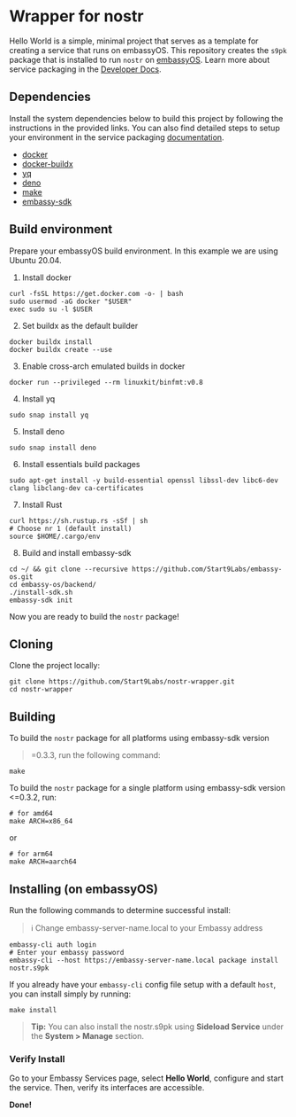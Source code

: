 # Wrapper for nostr

Hello World is a simple, minimal project that serves as a template for creating
a service that runs on embassyOS. This repository creates the `s9pk` package
that is installed to run `nostr` on
[embassyOS](https://github.com/Start9Labs/embassy-os/). Learn more about service
packaging in the [Developer Docs](https://start9.com/latest/developer-docs/).

## Dependencies

Install the system dependencies below to build this project by following the
instructions in the provided links. You can also find detailed steps to setup
your environment in the service packaging
[documentation](https://github.com/Start9Labs/service-pipeline#development-environment).

- [docker](https://docs.docker.com/get-docker)
- [docker-buildx](https://docs.docker.com/buildx/working-with-buildx/)
- [yq](https://mikefarah.gitbook.io/yq)
- [deno](https://deno.land/)
- [make](https://www.gnu.org/software/make/)
- [embassy-sdk](https://github.com/Start9Labs/embassy-os/tree/master/backend)

## Build environment

Prepare your embassyOS build environment. In this example we are using Ubuntu
20.04.

1. Install docker

```
curl -fsSL https://get.docker.com -o- | bash
sudo usermod -aG docker "$USER"
exec sudo su -l $USER
```

2. Set buildx as the default builder

```
docker buildx install
docker buildx create --use
```

3. Enable cross-arch emulated builds in docker

```
docker run --privileged --rm linuxkit/binfmt:v0.8
```

4. Install yq

```
sudo snap install yq
```

5. Install deno

```
sudo snap install deno
```

6. Install essentials build packages

```
sudo apt-get install -y build-essential openssl libssl-dev libc6-dev clang libclang-dev ca-certificates
```

7. Install Rust

```
curl https://sh.rustup.rs -sSf | sh
# Choose nr 1 (default install)
source $HOME/.cargo/env
```

8. Build and install embassy-sdk

```
cd ~/ && git clone --recursive https://github.com/Start9Labs/embassy-os.git
cd embassy-os/backend/
./install-sdk.sh
embassy-sdk init
```

Now you are ready to build the `nostr` package!

## Cloning

Clone the project locally:

```
git clone https://github.com/Start9Labs/nostr-wrapper.git
cd nostr-wrapper
```

## Building

To build the `nostr` package for all platforms using embassy-sdk version
>=0.3.3, run the following command:

```
make
```

To build the `nostr` package for a single platform using embassy-sdk version
<=0.3.2, run:

```
# for amd64
make ARCH=x86_64
```

or

```
# for arm64
make ARCH=aarch64
```

## Installing (on embassyOS)

Run the following commands to determine successful install:

> :information_source: Change embassy-server-name.local to your Embassy address

```
embassy-cli auth login
# Enter your embassy password
embassy-cli --host https://embassy-server-name.local package install nostr.s9pk
```

If you already have your `embassy-cli` config file setup with a default `host`,
you can install simply by running:

```
make install
```

> **Tip:** You can also install the nostr.s9pk using **Sideload Service** under
> the **System > Manage** section.

### Verify Install

Go to your Embassy Services page, select **Hello World**, configure and start
the service. Then, verify its interfaces are accessible.

**Done!**

